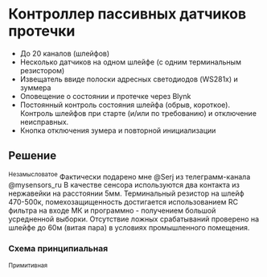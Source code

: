 # Контроллер пассивных датчиков протечки 
- До 20 каналов (шлейфов)
- Несколько датчиков на одном шлейфе (с одним терминальным резистором)
- Извещатель ввиде полоски адресных светодиодов (WS281x) и зуммера
- Оповещение о состоянии и протечке через Blynk
- Постоянный контроль состояния шлейфа (обрыв, короткое). Контроль шлейфов при старте (и/или по требованию) и отключение неисправных.
- Кнопка отключения зумера и повторной инициализации

## Решение
<sup>Незамысловатое</sup>
Фактически подарено мне @Serj из телеграмм-канала @mysensors_ru
В качестве сенсора используются два контакта из нержавейки на расстоянии 5мм.
Терминальный резистор на шлейф 470-500к, помехозащищенность достигается использованием RC фильтра на входе МК и программно - получением большой усредненной выборки. Отсутствие ложных срабатываний проверено на шлейфе до 60м (витая пара) в условиях промышленного помещения.

### Схема принципиальная
<sup>Примитивная</sup>
[](https://github.com/SrFatCat/LeakSensor/blob/master/image/Schematic_LeakSensor.png)
